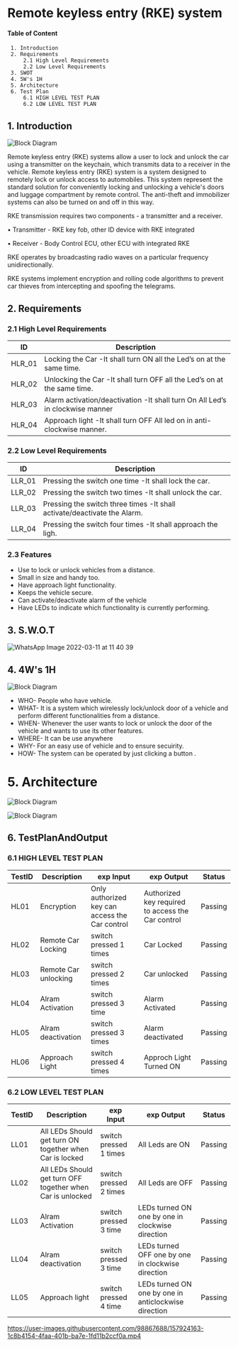 # Remote keyless entry (RKE) system
#### Table of Content
     1. Introduction
     2. Requirements
         2.1 High Level Requirements
         2.2 Low Level Requirements
     3. SWOT
     4. 5W's 1H
     5. Architecture
     6. Test Plan
         6.1 HIGH LEVEL TEST PLAN
         6.2 LOW LEVEL TEST PLAN
     
## 1. Introduction     
 ![Block Diagram](https://github.com/ShamaTorgal/M3_G15/blob/main/1.RKE/1_Requirements/RKEsys.webp)
 
Remote keyless entry (RKE) systems allow a user to lock and unlock the car using a transmitter on the keychain, which transmits data to a receiver in the vehicle. Remote keyless entry (RKE) system is a system designed to remotely lock or unlock access to automobiles. This system represent the standard solution for conveniently locking and unlocking a vehicle's doors and luggage compartment by remote control. The anti-theft and immobilizer systems can also be turned on and off in this way.

RKE transmission requires two components - a transmitter and a receiver.

• Transmitter - RKE key fob, other ID device with RKE integrated

• Receiver - Body Control ECU, other ECU with integrated RKE

RKE operates by broadcasting radio waves on a particular frequency unidirectionally.

RKE systems implement encryption and rolling code algorithms to prevent car thieves from intercepting and spoofing the telegrams.

## 2. Requirements

### 2.1 High Level Requirements

|ID	| Description |
| --- | --- |
|HLR_01|	Locking the Car	-It shall turn ON all the Led’s on at the same time.|
|HLR_02	|Unlocking the Car	-It shall turn OFF all the Led’s on at the same time.|
|HLR_03	|Alarm activation/deactivation	-It shall turn On All Led’s in clockwise manner|
|HLR_04	|Approach light	-It shall turn OFF All led on in anti-clockwise manner.|

### 2.2 Low Level Requirements

|ID|	Description|
| --- | --- |
|LLR_01|	Pressing the switch one time	-It shall lock the car.|
|LLR_02|	Pressing the switch two times	-It shall unlock the car.|
|LLR_03	|Pressing the switch three times	-It shall activate/deactivate the Alarm.|
|LLR_04	|Pressing the switch four times	-It shall approach the ligh.|

### 2.3 Features
* Use to lock or unlock vehicles from a distance.
* Small in size and handy too.
* Have approach light functionality.
* Keeps the vehicle secure.
* Can activate/deactivate alarm of the vehicle
* Have LEDs to indicate which functionality is currently performing.

## 3. S.W.O.T

![WhatsApp Image 2022-03-11 at 11 40 39](https://github.com/ShamaTorgal/M3_G15/blob/main/1.RKE/1_Requirements/1.jpg)
## 4. 4W's 1H

 ![Block Diagram](https://github.com/ShamaTorgal/M3_G15/blob/main/1.RKE/1_Requirements/5W1H.png)

* WHO- People who have vehicle.
* WHAT- It is a system which wirelessly lock/unlock door of a vehicle and perform different functionalities from a distance.
* WHEN- Whenever the user wants to lock or unlock the door of the vehicle and wants to use its other features.
* WHERE- It can be use anywhere
* WHY- For an easy use of vehicle and to ensure secuirity.
* HOW- The system can be operated by just clicking a button .

# 5. Architecture

 ![Block Diagram](https://github.com/ShamaTorgal/M3_G15/blob/main/1.RKE/2_Architecture/image1.jpg)
 
 ![Block Diagram](https://github.com/ShamaTorgal/M3_G15/blob/main/1.RKE/2_Architecture/image2.jpg)

## 6. TestPlanAndOutput

### 6.1 HIGH LEVEL TEST PLAN
|TestID	|Description	|exp Input	|exp Output| 	Status|
| --- | --- | --- | --- | --- |
|HL01	|Encryption	|Only authorized key can access the Car control	|Authorized key required to access the Car control|	Passing|
|HL02	|Remote Car Locking	|switch pressed 1 times	|Car Locked	|Passing|
|HL03	|Remote Car unlocking	|switch pressed 2 times|	Car unlocked	|Passing|
|HL04	|Alram Activation	|switch pressed 3 time	|Alarm Activated|	Passing|
|HL05	|Alram deactivation	|switch pressed 3 times|	Alarm deactivated|	Passing|
|HL06	|Approach Light	|switch pressed 4 times	|Approch Light Turned ON	|Passing|

### 6.2 LOW LEVEL TEST PLAN

|TestID |	Description | exp	Input | exp	Output|Status|
| --- | --- | --- | --- | --- |
|LL01	|All LEDs Should get turn ON together when Car is locked|	switch pressed 1 times|	All Leds are ON	|Passing|
|LL02	|All LEDs Should get turn OFF together when Car is unlocked	|switch pressed 2 times|	All Leds are OFF|	Passing|
|LL03	|Alram Activation|	switch pressed 3 time	|LEDs turned ON one by one in clockwise direction	|Passing|
|LL04	|Alram deactivation	|switch pressed 3 time|	LEDs turned OFF one by one in clockwise direction	|Passing|
|LL05	|Approach light|	switch pressed 4 time	|LEDs turned ON one by one in anticlockwise direction	|Passing|



https://user-images.githubusercontent.com/98867688/157924163-1c8b4154-4faa-401b-ba7e-1fd11b2ccf0a.mp4



